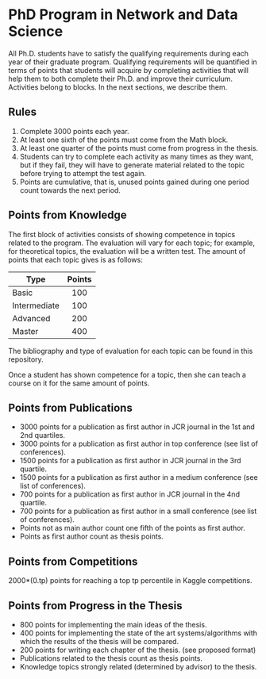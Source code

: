 # PhD Program in Network and Data Science
All Ph.D. students have to satisfy the qualifying requirements during each year of their graduate program. Qualifying requirements will be quantified in terms of points that students will acquire by completing activities that will help them to both complete their Ph.D. and improve their curriculum. Activities belong to blocks. In the next sections, we describe them. 

## Rules
1. Complete 3000 points each year.
2. At least one sixth of the points must come from the Math block.
3. At least one quarter of the points must come from progress in the thesis.
4. Students can try to complete each activity as many times as they want, but if they fail, they will have to generate material related to the topic before trying to attempt the test again.
5. Points are cumulative, that is, unused points gained during one period count towards the next period.

## Points from Knowledge
The first block of activities consists of showing competence in topics related to the program. The evaluation will vary for each topic; for example, for theoretical topics, the evaluation will be a written test. The amount of points that each topic gives is as follows:

| Type          | Points     | 
| ------------- | :-------:  | 
| Basic         | 100        | 
| Intermediate  | 100        |  
| Advanced      | 200        |    
| Master        | 400        |    

The bibliography and type of evaluation for each topic can be found in this repository.

Once a student has shown competence for a topic, then she can teach a course on it for the same amount of points.

## Points from Publications
+ 3000 points for a publication as first author in JCR journal in the 1st and 2nd quartiles.
+ 3000 points for a publication as first author in top conference  (see list of conferences).
+ 1500 points for a publication as first author in JCR journal in the 3rd quartile.
+ 1500 points for a publication as first author in a medium conference (see list of conferences).
+ 700 points for a publication as first author in JCR journal in the 4nd quartile.
+ 700 points for a publication as first author in a small conference (see list of conferences).
+ Points not as main author count one fifth of the points as first author. 
+ Points as first author count as thesis points.

## Points from Competitions
2000*(0.tp) points for reaching a top tp percentile in Kaggle competitions.

## Points from Progress in the Thesis
+ 800 points for implementing the main ideas of the thesis. 
+ 400 points for implementing the state of the art systems/algorithms with which the results of the thesis will be compared.
+ 200 points for writing each chapter of the thesis. (see proposed format)
+ Publications related to the thesis count as thesis points.
+ Knowledge topics strongly related (determined by advisor) to the thesis.
